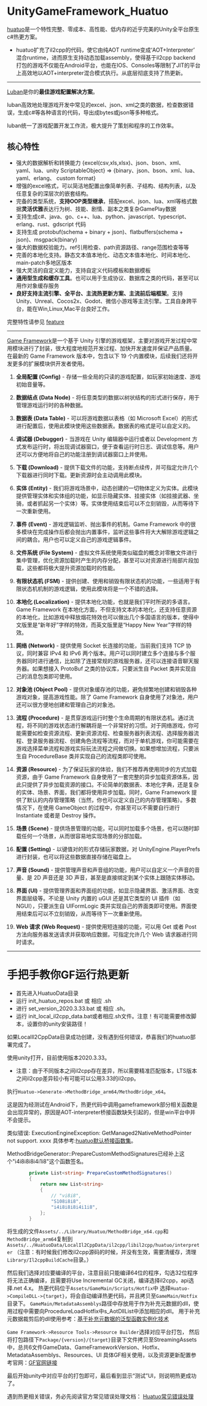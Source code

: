 # UnityGameFramework_Huatuo

[huatuo](https://github.com/focus-creative-games/huatuo)是一个特性完整、零成本、高性能、低内存的近乎完美的Unity全平台原生c#热更方案。

- huatuo扩充了il2cpp的代码，使它由纯AOT runtime变成‘AOT+Interpreter’ 混合runtime，进而原生支持动态加载assembly，使得基于il2cpp backend打包的游戏不仅能在Android平台，也能在IOS、Consoles等限制了JIT的平台上高效地以AOT+interpreter混合模式执行。从底层彻底支持了热更新。
---

[Luban](https://github.com/focus-creative-games/luban)是你的**最佳游戏配置解决方案**。

luban高效地处理游戏开发中常见的excel、json、xml之类的数据，检查数据错误，生成c#等各种语言的代码，导出成bytes或json等多种格式。

luban统一了游戏配置开发工作流，极大提升了策划和程序的工作效率。

## 核心特性

- 强大的数据解析和转换能力 {excel(csv,xls,xlsx)、json、bson、xml、yaml、lua、unity ScriptableObject} => {binary、json、bson、xml、lua、yaml、erlang、 custom format}
- 增强的excel格式，可以简洁地配置出像简单列表、子结构、结构列表，以及任意复杂的深层次的嵌套结构。
- 完备的类型系统，**支持OOP类型继承**，搭配excel、json、lua、xml等格式数据**灵活优雅**表达行为树、技能、剧情、副本之类复杂GamePlay数据
- 支持生成c#、java、go、c++、lua、python、javascript、typescript、erlang、rust、gdscript 代码
- 支持生成 protobuf(schema + binary + json)、flatbuffers(schema + json)、msgpack(binary)
- 强大的数据校验能力。ref引用检查、path资源路径、range范围检查等等
- 完善的本地化支持。静态文本值本地化、动态文本值本地化、时间本地化、main-patch多地区版本
- 强大灵活的自定义能力，支持自定义代码模板和数据模板
- **通用型生成和缓存工具**。也可以用于生成协议、数据库之类的代码，甚至可以用作对象缓存服务
- **良好支持主流引擎、全平台、主流热更新方案、主流前后端框架**。支持Unity、Unreal、Cocos2x、Godot、微信小游戏等主流引擎。工具自身跨平台，能在Win,Linux,Mac平台良好工作。

完整特性请参见 [feature](https://focus-creative-games.github.io/luban/generate_code_data/)

---

[Game Framework](https://github.com/EllanJiang/UnityGameFramework)是一个基于 Unity 引擎的游戏框架，主要对游戏开发过程中常用模块进行了封装，很大程度地规范开发过程、加快开发速度并保证产品质量。
在最新的 Game Framework 版本中，包含以下 19 个内置模块，后续我们还将开发更多的扩展模块供开发者使用。

1. **全局配置 (Config)** - 存储一些全局的只读的游戏配置，如玩家初始速度、游戏初始音量等。

2. **数据结点 (Data Node)** - 将任意类型的数据以树状结构的形式进行保存，用于管理游戏运行时的各种数据。

3. **数据表 (Data Table)** - 可以将游戏数据以表格（如 Microsoft Excel）的形式进行配置后，使用此模块使用这些数据表。数据表的格式是可以自定义的。

4. **调试器 (Debugger)** - 当游戏在 Unity 编辑器中运行或者以 Development 方式发布运行时，将出现调试器窗口，便于查看运行时日志、调试信息等。用户还可以方便地将自己的功能注册到调试器窗口上并使用。

5. **下载 (Download)** - 提供下载文件的功能，支持断点续传，并可指定允许几个下载器进行同时下载。更新资源时会主动调用此模块。

6. **实体 (Entity)** - 我们将游戏场景中，动态创建的一切物体定义为实体。此模块提供管理实体和实体组的功能，如显示隐藏实体、挂接实体（如挂接武器、坐骑，或者抓起另一个实体）等。实体使用结束后可以不立刻销毁，从而等待下一次重新使用。

7. **事件 (Event)** - 游戏逻辑监听、抛出事件的机制。Game Framework 中的很多模块在完成操作后都会抛出内置事件，监听这些事件将大大解除游戏逻辑之间的耦合。用户也可以定义自己的游戏逻辑事件。

8. **文件系统 (File System)** - 虚拟文件系统使用类似磁盘的概念对零散文件进行集中管理，优化资源加载时产生的内存分配，甚至可以对资源进行局部片段加载，这些都将极大提升资源加载时的性能。

9. **有限状态机 (FSM)** - 提供创建、使用和销毁有限状态机的功能，一些适用于有限状态机机制的游戏逻辑，使用此模块将是一个不错的选择。

10. **本地化 (Localization)** - 提供本地化功能，也就是我们平时所说的多语言。Game Framework 在本地化方面，不但支持文本的本地化，还支持任意资源的本地化，比如游戏中释放烟花特效也可以做出几个多国语言的版本，使得中文版里是“新年好”字样的特效，而英文版里是“Happy New Year”字样的特效。

11. **网络 (Network)** - 提供使用 Socket 长连接的功能，当前我们支持 TCP 协议，同时兼容 IPv4 和 IPv6 两个版本。用户可以同时建立多个连接与多个服务器同时进行通信，比如除了连接常规的游戏服务器，还可以连接语音聊天服务器。如果想接入 ProtoBuf 之类的协议库，只要派生自 Packet 类并实现自己的消息包类即可使用。

12. **对象池 (Object Pool)** - 提供对象缓存池的功能，避免频繁地创建和销毁各种游戏对象，提高游戏性能。除了 Game Framework 自身使用了对象池，用户还可以很方便地创建和管理自己的对象池。

13. **流程 (Procedure)** - 是贯穿游戏运行时整个生命周期的有限状态机。通过流程，将不同的游戏状态进行解耦将是一个非常好的习惯。对于网络游戏，你可能需要如检查资源流程、更新资源流程、检查服务器列表流程、选择服务器流程、登录服务器流程、创建角色流程等流程，而对于单机游戏，你可能需要在游戏选择菜单流程和游戏实际玩法流程之间做切换。如果想增加流程，只要派生自 ProcedureBase 类并实现自己的流程类即可使用。

14. **资源 (Resource)** - 为了保证玩家的体验，我们不推荐再使用同步的方式加载资源，由于 Game Framework 自身使用了一套完整的异步加载资源体系，因此只提供了异步加载资源的接口。不论简单的数据表、本地化字典，还是复杂的实体、场景、界面，我们都将使用异步加载。同时，Game Framework 提供了默认的内存管理策略（当然，你也可以定义自己的内存管理策略）。多数情况下，在使用 GameObject 的过程中，你甚至可以不需要自行进行 Instantiate 或者是 Destroy 操作。

15. **场景 (Scene)** - 提供场景管理的功能，可以同时加载多个场景，也可以随时卸载任何一个场景，从而很容易地实现场景的分部加载。

16. **配置 (Setting)** - 以键值对的形式存储玩家数据，对 UnityEngine.PlayerPrefs 进行封装，也可以将这些数据直接存储在磁盘上。

17. **声音 (Sound)** - 提供管理声音和声音组的功能，用户可以自定义一个声音的音量、是 2D 声音还是 3D 声音，甚至是直接绑定到某个实体上跟随实体移动。

18. **界面 (UI)** - 提供管理界面和界面组的功能，如显示隐藏界面、激活界面、改变界面层级等。不论是 Unity 内置的 uGUI 还是其它类型的 UI 插件（如 NGUI），只要派生自 UIFormLogic 类并实现自己的界面类即可使用。界面使用结束后可以不立刻销毁，从而等待下一次重新使用。

19. **Web 请求 (Web Request)** - 提供使用短连接的功能，可以用 Get 或者 Post 方法向服务器发送请求并获取响应数据，可指定允许几个 Web 请求器进行同时请求。
---

# 手把手教你GF运行热更新
- 首先进入HuatuoData目录
- 运行 init_huatuo_repos.bat 或 相应 .sh
- 进行 set_version_2020.3.33.bat 或 相应 .sh。
- 运行 init_local_il2cpp_data.bat或者相应.sh文件。注意！有可能需要修改脚本，设置你的unity安装路径！

如果LocalIl2CppData目录成功创建，没有遇到任何错误，恭喜我们的huatuo部署完成了。

使用unity打开，目前使用版本2020.3.33。
- 注意：由于不同版本之间il2cpp存在差异，所以需要精准匹配版本，LTS版本之间il2cpp差异较小有可能可以公用3.33的il2cpp。

执行`Huatuo->Generate->MethodBridge_arm64/MethodBridge_x64`。

这是因为经测试在Android下，热更代码中调用gameframework部分相关函数是会出现异常的，原因是AOT-interpreter桥接函数缺失引起的，但是win平台中并不会提示。

类似错误: ExecutionEngineException: GetManaged2NativeMethodPointer not support. xxxx 
具体参考:[huatuo默认桥接函数集](https://focus-creative-games.github.io/huatuo/performance/method_bridge/#huatuo%E9%BB%98%E8%AE%A4%E6%A1%A5%E6%8E%A5%E5%87%BD%E6%95%B0%E9%9B%86)。


MethodBridgeGenerator::PrepareCustomMethodSignatures已经补上这个"i4i8i8i8i4i1i8"这个函数签名。

``` cs
        private List<string> PrepareCustomMethodSignatures()
        {
            return new List<string>
            {
                // "vi8i8",
                "S108i8i8",
                "i4i8i8i8i4i1i8",
            };
        }
```

将生成的文件`Assets/../Library/Huatuo/MethodBridge_x64.cpp`和`MethodBridge_arm64`复制到`Assets/../HuatuoData/LocalIl2CppData/il2cpp/libil2cpp/huatuo/interpreter`
（注意：有时候我们修改il2cpp源码的时候，并没有生效，需要清缓存，清理`Library/Il2cppBuildCache`目录。）

然后我们选择对应要编译的平台，注意目前只能编译64位的程序，勾选32位程序将无法正确编译，且需要将Use Incremental GC关闭，编译选择il2cpp，api选择.net 4.x。
热更代码位于`Assets/GameMain/Scripts/Hotfix`中
选择`Huatuo->CompileDLL->{target}`，将会自动编译热更代码，并且拷贝至`GameMain/Hotfix`目录下。
`GameMain/MetadataAssemblys`路径中存放用于作为补充元数据的dll，使用过程中需要向ProcedureLoadHotfix中s_AotDllList中添加相应的dll。
用于补充元数据裁剪后的dll使用参考：[基于补充元数据的泛型函数实例化技术](https://focus-creative-games.github.io/huatuo/performance/generic_limit/#%E5%9F%BA%E4%BA%8E%E8%A1%A5%E5%85%85%E5%85%83%E6%95%B0%E6%8D%AE%E7%9A%84%E6%B3%9B%E5%9E%8B%E5%87%BD%E6%95%B0%E5%AE%9E%E4%BE%8B%E5%8C%96%E6%8A%80%E6%9C%AF-huatuo%E7%9A%84%E4%B8%93%E5%88%A9%E6%8A%80%E6%9C%AF)

`Game Framework->Resource Tools->Resource Builder`选择对应平台打包，
然后将打包路径下`Package/{version}/{target}`目录下文件拷贝至StreamingAssets中，总共6文件GameData、GameFrameworkVersion、Hotfix、MetadataAssemblys、Resources、UI
具体GF相关使用，以及资源更新配置参考官网：[GF官网链接](https://gameframework.cn/)

最后开始unity中对应平台的打包即可，最后看到显示“测试”UI，则说明热更成功了。

遇到热更相关错误，务必先阅读官方常见错误处理文档：
[Huatuo常见错误处理](https://focus-creative-games.github.io/huatuo/common_errors/#%E9%81%87%E5%88%B0-missingmethodexception-aot-generic-method-isn-t-instantiated-in-aot-module-xxx-%E9%94%99%E8%AF%AF)

